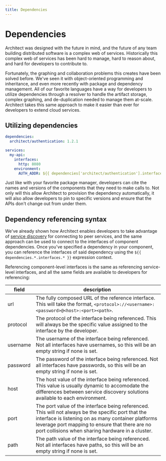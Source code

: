 ```yaml
---
title: Dependencies
---
```


# Dependencies

Architect was designed with the future in mind, and the future of any team building distributed software is a complex web of services. Historically this complex web of services has been hard to manage, hard to reason about, and hard for developers to contribute to.

Fortunately, the graphing and collaboration problems this creates have been solved before. We've seen it with object-oriented programming and inheritance, and even more recently with package and dependency management. All of our favorite languages have a way for developers to utilize dependencies through a resolver to handle the artifact storage, complex graphing, and de-duplication needed to manage them at-scale. Architect takes this same approach to make it easier than ever for developers to extend cloud services.

## Utilizing dependencies

```yaml
dependencies:
  architect/authentication: 1.2.1

services:
  my-api:
    interfaces:
      http: 8080
    environment:
      AUTH_ADDR: ${{ dependencies['architect/authentication'].interfaces.auth.url }}
```

Just like with your favorite package manager, developers can cite the names and versions of the components that they need to make calls to. Not only will this allow Architect to provision the dependency automatically, it will also allow developers to pin to specific versions and ensure that the APIs don't change out from under them.

## Dependency referencing syntax

We've already shown how Architect enables developers to take advantage of [service discovery](/components/service-discovery) for connecting to peer services, and the same approach can be used to connect to the interfaces of component dependencies. Once you've specified a dependency in your component, you can reference the interfaces of said dependency using the `${{ dependencies.*.interfaces.* }}` expression context.

Referencing component-level interfaces is the same as referencing service-level interfaces, and all the same fields are available to developers for referencing:

| field | description |
| ----- | ----------- |
| url   | The fully composed URL of the reference interface. This will take the format, `<protocol>://<username>:<password>@<host>:<port><path>`. |
| protocol | The protocol of the interface being referenced. This will always be the specific value assigned to the interface by the developer. |
| username | The username of the interface being referenced. Not all interfaces have usernames, so this will be an empty string if none is set. |
| password | The password of the interface being referenced. Not all interfaces have passwords, so this will be an empty string if none is set. |
| host  | The host value of the interface being referenced. This value is usually dynamic to accomodate the differences between service discovery solutions available to each environment. |
| port  | The port value of the interface being referenced. This will not always be the specific port that the interface is listening on as many container platforms leverage port mapping to ensure that there are no port collisions when sharing hardware in a cluster. |
| path  | The path value of the interface being referenced. Not all interfaces have paths, so this will be an empty string if none is set. |
